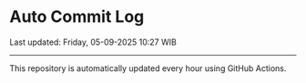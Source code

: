 # Auto Commit Log

Last updated: Friday, 05-09-2025 10:27 WIB

---

This repository is automatically updated every hour using GitHub Actions.
